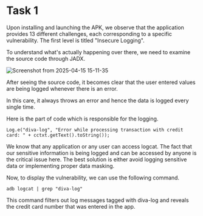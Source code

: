 # Task 1

Upon installing and launching the APK, we observe that the application provides 13 different challenges, each corresponding to a specific vulnerability. The first level is titled "Insecure Logging".

To understand what's actually happening over there, we need to examine the source code through JADX.

![Screenshot from 2025-04-15 15-11-35](https://github.com/user-attachments/assets/00362356-99f8-41f7-859f-1f0f4d0f155a)

After seeing the source code, it becomes clear that the user entered values are being logged whenever there is an error. 

In this care, it always throws an error and hence the data is logged every single time.

Here is the part of code which is responsible for the logging.

`Log.e("diva-log", "Error while processing transaction with credit card: " + cctxt.getText().toString());`

We know that any application or any user can access logcat. The fact that our sensitive information is being logged and can be accessed by anyone is the critical issue here. The best solution is either avoid logging sensitive data or implementing proper data masking. 

Now, to display the vulnerability, we can use the following command.

`adb logcat | grep "diva-log"`

This command filters out log messages tagged with diva-log and reveals the credit card number that was entered in the app.
